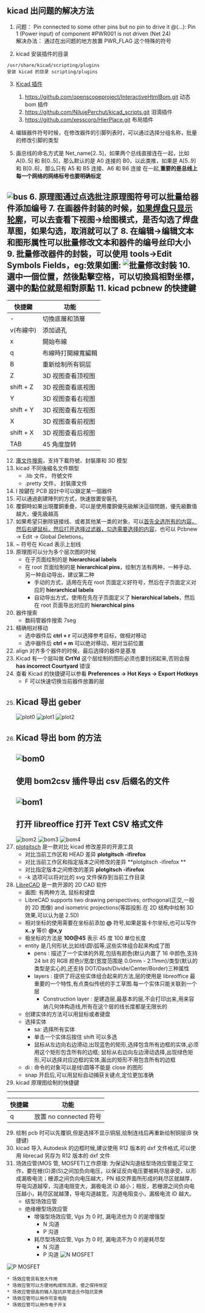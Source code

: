 ## kicad 出问题的解决方法

1. 问题：
Pin connected to some other pins but no pin to drive it
@(...): Pin 1 (Power input) of component #PWR001 is not driven (Net 24)  
解决办法：
通过在出问题的地方放置 PWR_FLAG 这个特殊的符号

2. kicad 安装插件的目录
```
/usr/share/kicad/scripting/plugins
安装 kicad 的目录 scripting/plugins
```

3. [Kicad 插件](https://github.com/xesscorp/kicad-3rd-party-tools.git)
	1. https://github.com/openscopeproject/InteractiveHtmlBom.git 动态 bom 插件
	2. https://github.com/NilujePerchut/kicad_scripts.git 泪滴插件
	3. https://github.com/xesscorp/HierPlace.git 布局插件

4. 编辑器件符号时候，在修改器件的引脚列表时，可以通过选择分组名称，批量的修改引脚的类型
5. 画总线的命名方式是 Net_name[2..5]，如果两个总线直接连在一起，比如 A[0..5] 和 B[0..5]，那么默认的是 A0 连接的 B0，以此类推，如果是 A[5..9] 和 B[0..6]，那么只有 A5 和 B5 连接、A6 和 B6 连接 在一起,**重要的是总线上每一个网络的网络标号也要明确标定**

![bus](figures/bus.jpg)
6. 原理图通过点选**批注**原理图符号可以批量给器件添加编号
7. 在画器件封装的时候，[如果焊盘只显示轮廓](https://gitee.com/KiCAD-CN/kicad-cn-forum/issues/I1JQ0U)，可以去查看下**视图->绘图模式**，是否勾选了焊盘草图，如果勾选，取消就可以了
8. 在**编辑->编辑文本和图形属性**可以批量修改文本和器件的编号丝印大小
9. 批量修改器件的封裝，可以使用 tools->Edit Symbols Fields，eg:效果如圖: ![批量修改封裝](figures/modify_footprint.png)
10. 選中一個位置，然後點擊**空格**，可以切換爲相對坐標，選中的點位就是相對原點
11. kicad pcbnew 的快捷鍵
---
|快捷鍵|功能|
|---|---|
|-|切換底層和頂層|
|v(布線中)|添加過孔|
|x|開始布線|
|q|布線時打開線寬編輯|
|B|重新绘制所有铜层|
|Z|3D 视图查看顶视图|
|shift + Z|3D 视图查看底视图|
|Y|3D 视图查看右视图|
|shift + Y|3D 视图查看左视图|
|X|3D 视图查看前视图|
|shift + X|3D 视图查看后视图|
|TAB|45 角度旋转|
12. [庫文件搜索](https://componentsearchengine.com)，支持下載符號、封裝庫和 3D 模型
13. kicad 不同後綴名文件類型
	* .lib 文件， 符號文件
	* .pretty 文件， 封裝庫文件
14. l 按鍵在 PCB 設計中可以鎖定某一個器件
15. 可以通過創建陣列的方式，快速放置安裝孔
16. 覆銅時如果出現覆銅重疊，可以是使用覆銅優先級解決這個問題，優先級數值越大，優先級越高
17. 如果希望只删除链接线、或者其他某一类的对象，可以[首先全选所有的内容，然后右键鼠标，然后打开选择过滤器，勾选需要选择的内容](https://forum.kicad.info/t/how-to-delete-all-tracks-in-pcbnew/27844)，也可以 Pcbnew -> Edit -> Global Deletions。
18. ~ 符号在 Kicad 表示上划线
19. 原理图可以分为多个层次图的时候
    * 在子页面绘制的是 **hierarchical labels**
	* 在 root 页面绘制的是 **hierarchical pins**，绘制方法有两种，一种手动、另一种自动导出，建议第二种
		* 手动的方式，适用在先在 root 页面定义好符号，然后在子页面定义对应的 **hierarchical labels**
		* 自动导出方式，使用在先在子页面定义了 **hierarchical labels**，然后在 root 页面导出对应的 **hierarchical pins**
20. 器件搜索
	* 数码管器件搜索 7seg
21. 精确相对移动
	* 选中器件后 **ctrl + r** 可以选择参考目标，做相对移动
	* 选中器件后 **ctrl + m** 可以绝对移动，相对当前位置
22. align 对齐多个器件的时候，最后选择的器件是基准
23. Kicad 有一个层叫做 **CrtYd** 这个层绘制的图形必须也要封闭起来,否则会报 **has incorrect Courtyard** 错误
24. 查看 Kicad 的快捷键可以参看 **Preferences -> Hot Keys -> Export Hotkeys**
    * F 可以快速切换当前器件放置的层
25. Kicad 导出 geber
    ---
	![plot0](figures/plot0.png)
	![plot1](figures/plot1.png)
	![plot2](figures/plot2.png)
26. Kicad 导出 bom 的方法
	---
	![bom0](figures/bom0.png)
	---
	使用 bom2csv 插件导出 **csv 后缀名**的文件
    ---
	![bom1](figures/bom1.png)
	---
	打开 libreoffice 打开 Text CSV 格式文件
	---
	![bom2](figures/bom2.png)
	![bom3](figures/bom3.png)
	![bom4](figures/bom4.png)
27. [plotgitsch](https://github.com/jnavila/plotkicadsch) 是一款对比 kicad 修改差异的开源工具
	* 对比当前工作区和 HEAD 差异 **plotgitsch -ifirefox**
	* 对比当前工作区和指定版本之间修改的差异 **plotgitsch -ifirefox <rev1> **
	* 对比指定版本之间修改的差异 **plotgitsch -ifirefox <rev1> <rev2>**
	* -k 选项可以将对比的 svg 文件保存到当前工作目录
28. [LibreCAD](https://wiki.librecad.org/index.php?title=LibreCAD_Brief_Overview) 是一款开源的 2D CAD 软件
	* 画图: 有两种方法, 鼠标和键盘
	* LibreCAD supports two drawing perspectives; orthogonal(正交,一般的 2D 图像) and isometric projections(等距投影.在 2D 结构中绘制 3D 效果,可以认为是 2.5D)
	* 相对坐标的使用需要在坐标前添加 **@** 符号,如果是笛卡尔坐标,也可以写作 **x..y** 等价 **@x,y**
	* 极坐标的方法是 **100@45** 表示 45 度 100 单位长度
	* entity 是几何形状,比如线\圆\弧等,这些实体组合起来构成了图
		* pens : 描述了一个实体的外观,包括有颜色(默认内置了 16 中颜色,支持 24 bit 的 RGB 颜色)/宽度(宽度范围是 0.0mm - 2.11mm)/类型(默认的类型是实心的,还支持 DOT/Dash/Divide/Center/Border)三种属性
		* layers : 提供了将这些实体组合起来的方法,层的使用是 libreoffice 最重要的一个特性,有点类似传统的手工草图.每一个实体只能关联到一个层
			* Construction layer : 是建造层,最基本的层,不会打印出来,用来容纳几何体构造线,所有在这个层的线长度都是无限长的
	* 创建实体的方法可以用鼠标或者键盘
	* 选择实体
		* sa: 选择所有实体
		* 单击一个实体后按住 shift 可以多选
		* 鼠标从左边向右边滑动,出现蓝色的矩形,选择包含所有边框的实体,必须用这个矩形包含所有的边框; 鼠标从右边向左边滑动选择,出现绿色矩形,可以选择对应边框的实体,画出的矩形不用包含所有的边框
	* di : 命令的对象可以是线\圆等不能是 close 的图形
	* snap 开启后,可以用鼠标自动捕获关键点,定位更加准确
28. kicad 原理图绘制的快捷鍵
---
|快捷鍵|功能|
|---|---|
|q|放置 no connected 符号|
29. 绘制 pcb 时可以先覆铜,但是选择不显示铜层,绘制连线后再重新绘制铜层(B 快捷键)
30. kicad 导入 Autodesk 的边框时候,建议使用 R12 版本的 dxf 文件格式,可以使用 librecad 另存为 R12 版本的 dxf 文件
31. 场效应管(MOS 管, MOSFET)工作原理: 为保证N沟道结型场效应管能正常工作，要在栅(G)源(S)之间加负向电压，以保证反向电压要被耗尽层承受，以形成漏极电流；栅源之间负向电压越大，PN 结交界面所形成的耗尽区就越厚，导电沟道越窄，沟道电阻变大，漏极电流 iD 越小；相反，若栅源之间负向电压越小，耗尽区就越薄，导电沟道越宽，沟道电阻变小，漏极电流 iD 越大。
	* 结型场效应管
	* 绝缘栅型场效应管
		* 增强型场效应管, Vgs 为 0 时, 漏电流也为 0 的是增强型
			* N 沟道
			* P 沟道
		* 耗尽型场效应管, Vgs 为 0 时, 漏电流不为 0 的是耗尽型
			* N 沟道
			* P 沟道
![N MOSFET]()

![P MOSFET]()

    * 场效应管具有放大作用
    * 场效应管可以方便地构成恒流源，使之保持恒定
    * 场效应管很高的输入阻抗非常适合作阻抗变换
    * 场效应管可以用作可变电阻
    * 场效应管可以用作电子开关
